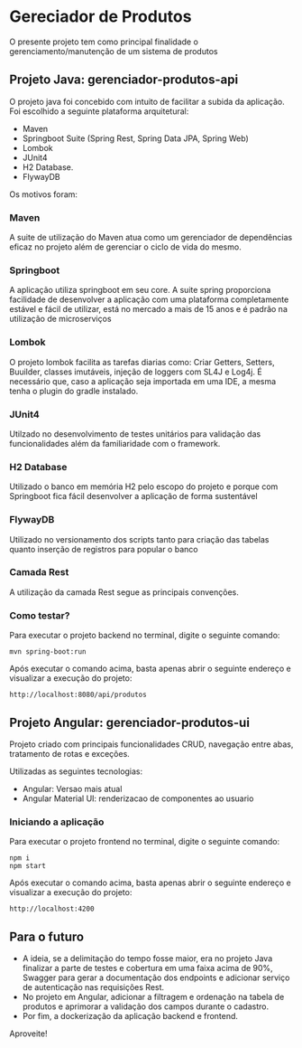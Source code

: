 # Gereciador de Produtos

   O presente projeto tem como principal finalidade o gerenciamento/manutenção de um sistema de produtos

## Projeto Java: gerenciador-produtos-api
   O projeto java foi concebido com intuito de facilitar a subida da aplicação.
Foi escolhido a seguinte plataforma arquitetural:
- Maven
- Springboot Suite (Spring Rest, Spring Data JPA, Spring Web)
- Lombok
- JUnit4
- H2 Database.
- FlywayDB

Os motivos foram:

### Maven
   A suite de utilização do Maven atua como um gerenciador de dependências eficaz no projeto além de gerenciar o ciclo de vida do mesmo.

### Springboot
   A aplicação utiliza springboot em seu core. A suite spring proporciona facilidade de desenvolver a aplicação com uma plataforma completamente estável e fácil de utilizar, está no mercado a mais de 15 anos e é padrão na utilização de microserviços

### Lombok
   O projeto lombok facilita as tarefas diarias como: Criar Getters, Setters, Buuilder, classes imutáveis, injeção de loggers com SL4J e Log4j.
   É necessário que, caso a aplicação seja importada em uma IDE, a mesma tenha o plugin do gradle instalado.

### JUnit4
   Utilzado no desenvolvimento de testes unitários para validação das funcionalidades além da familiaridade com o framework.

### H2 Database
   Utilizado o banco em memória H2 pelo escopo do projeto e porque com Springboot fica fácil desenvolver a aplicação de forma sustentável

### FlywayDB
   Utilizado no versionamento dos scripts tanto para criação das tabelas quanto inserção de registros para popular o banco

### Camada Rest
A utilização da camada Rest segue as principais convenções.

### Como testar?
   Para executar o projeto backend no terminal, digite o seguinte comando:

```shell script
mvn spring-boot:run 
```

   Após executar o comando acima, basta apenas abrir o seguinte endereço e visualizar a execução do projeto:

```
http://localhost:8080/api/produtos
```

## Projeto Angular: gerenciador-produtos-ui
Projeto criado com principais funcionalidades CRUD, navegação entre abas, tratamento de rotas e exceções.

Utilizadas as seguintes tecnologias:
- Angular: Versao mais atual
- Angular Material UI: renderizacao de componentes ao usuario

### Iniciando a aplicação
Para executar o projeto frontend no terminal, digite o seguinte comando:

```shell script
npm i
npm start
```

   Após executar o comando acima, basta apenas abrir o seguinte endereço e visualizar a execução do projeto:

```
http://localhost:4200
```


## Para o futuro
 *  A ideia, se a delimitação do tempo fosse maior, era no projeto Java finalizar a parte de testes e cobertura em uma faixa acima de 90%, Swagger para gerar a documentação dos endpoints e adicionar serviço de autenticação nas requisições Rest. 
 *  No projeto em Angular, adicionar a filtragem e ordenação na tabela de produtos e aprimorar a validação dos campos durante o cadastro. 
 *  Por fim, a dockerização da aplicação backend e frontend.
  
Aproveite! 
  
  
  
